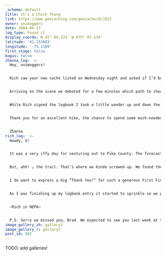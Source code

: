 ```yaml
---
_schema: default
title: It’s a Chick Thang
link: https://www.geocaching.com/geocache/GCJQ23
owner: unimoggers
date: 2004-06-17
log_type: Found it
display_coords: N 41° 09.233' W 075° 07.134'
latitude: '41.153883'
longitude: '-75.1189'
first_stage: false
bogus: false
zhanna_log:  >-
  Hey, unimoggers!


  Rich saw your new cache listed on Wednesday night and asked if I’d be interested in going for it in the morning. I was, but when I woke up today I felt sure he’d change his mind: the sky was dark and it was sprinkling lightly. But he still wanted to give it a try. It’s been a long week for me, so I greatly welcomed the diversion.


  Arriving on the scene we debated for a few minutes which path to choose. I’m glad we decided on the more interesting route! We did have some trouble following the trail through once it crossed another path (I think the maps mixed us up! Yes, that must be it. :sunglasses:). Once we rerouted ourselves and found the trail again, we enjoyed a very pleasant walk through beautiful woods, as well as good conversation. Unsure where the trail eventually led, when we were just under a tenth of a mile from the cache we decided to make a beeline toward it through moderate brush. This was quite a treat on such an oppressively muggy day! We emerged from the heaviest growth sweaty and filthy, and very close to the coordinates. I walked right up to the cache, retrieving it without any difficulty; your coordinates were just fine. I was pleased to see the very generous First Finder’s prize but didn’t think I’d have the opportunity to use it, so Rich and I passed on it. I’m glad it went to someone who will, I’m sure, have a terrific experience at the restaurant. Enjoy, Brad (and send us your report)!:grin: I took the set of gel pens instead. Without many girly things on hand, I could leave only a pack of “Favorite Findings” which can be used as decorative buttons or for scrapbooking.


  While Rich signed the logbook I took a little wander up and down the path you probably intended us to follow to the cache. I saw three deer cross in front of me, and then I noticed that it was starting to sprinkle. Rich finished up and we took a few quick photos after packing up the cache. We took a leisurely walk back to the car, and after getting cleaned up and cooled down we took a little drive to find a landmark station nearby on Dancing Ridge. (Unfortunately, as we soon discovered, it no longer exists.)


  Thank you for an excellent hike, the chance to spend some much-needed relaxation time with a friend, and a nicely done geocache!


  Zhanna
rich_log:  >-
  Howdy, U!


  It was a very iffy day for venturing out to Pike County. The forecast said thundershowers for most of today. Although this morning’s weather conditions didn’t look encouraging, I was hoping that any serious precipitation would hold off until at least noon or later. There were even a few peeks of sunshine filtering through the heavy overcast during the drive down I-84 and along parts of the hiking trail as well.


  But, ahh! … the trail. That’s where we kinda screwed up. We found the parking area with no problem and started out on a very nice orange-blazed trail. But at the first trail junction things just didn’t jive with the maps that I brought with me. We ended up going straight across a doublewide trail and continuing on what we thought was the same trail we started on, only now the orange blazes were gone. Eventually we figured out the mistake and backtracked to pick up the orange trail once more. We were making progress again! The rest of the hike was really pleasant and easy, except for the last 500 feet when we had to bushwhack through some dense brush to the cache site. We found the cache right off … and then we found the trail that we should have used! Zhanna had her eye on the hiding spot as we were approaching it. The container was well hidden, and it was packed full.


  I do want to express a big “Thank You!” for such a generous First Finder’s prize. But I didn’t want the gift certificate to go to waste because I didn’t think I’d be able to get down that way soon enough to use it. Zhanna said she felt the same way, so we decided to leave it for the next finder who should happen to live closer to Stroudsburg. I didn’t take anything but I did leave a travel-size “Secret” deodorant stick in keeping with the theme of the cache. I briefly considered taking the “new cache Travel Bug” for a geocache I’ve been planning, but that too is something I might not get to work on for a while yet.


  As I was finishing up my logbook entry it started to sprinkle so we packed up and re-hid the container, and then followed the “correct” trail this time back to the car. We also noticed that there was enough time left for a quick benchmark hunt in the area before heading home. Thanks for a fine Geocache, an interesting (if somewhat sweaty!) hike, and a chance to experience an entirely different section of the Delaware State Forest.


  ~Rich in NEPA~


  P.S. Sorry we missed you, Brad. We expected to see you last week at the revised “Take Cover” cache. Maybe next time. Cheers!
image_gallery_zh: gallery1
image_gallery_r: gallery2
post_id: 882
---
```


TODO: add galleries!
